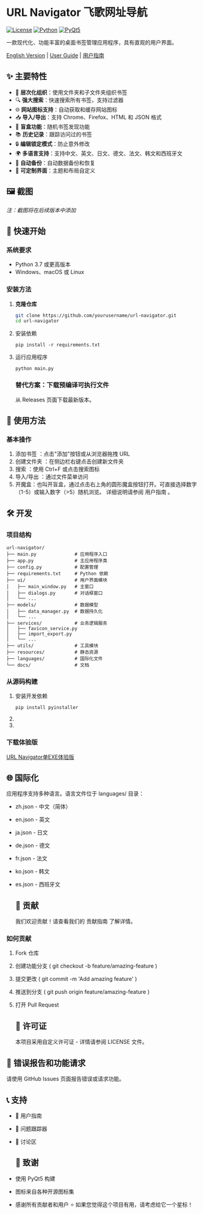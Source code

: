 # URL Navigator 飞歌网址导航

[![License](https://img.shields.io/badge/license-Custom-blue.svg)](LICENSE)
[![Python](https://img.shields.io/badge/python-3.7+-blue.svg)](https://python.org)
[![PyQt5](https://img.shields.io/badge/PyQt5-5.15+-green.svg)](https://pypi.org/project/PyQt5/)

一款现代化、功能丰富的桌面书签管理应用程序，具有直观的用户界面。

[English Version](README.md) | [User Guide](docs/user_guide.md) | [用户指南](docs/用户指南.md)

## ✨ 主要特性

- 📁 **层次化组织**：使用文件夹和子文件夹组织书签
- 🔍 **强大搜索**：快速搜索所有书签，支持过滤器
- 🌐 **网站图标支持**：自动获取和缓存网站图标
- 📥 **导入/导出**：支持 Chrome、Firefox、HTML 和 JSON 格式
- 🎲 **盲盒功能**：随机书签发现功能
- 📚 **历史记录**：跟踪访问过的书签
- 🔒 **编辑锁定模式**：防止意外修改
- 🌍 **多语言支持**：支持中文、英文、日文、德文、法文、韩文和西班牙文
- 💾 **自动备份**：自动数据备份和恢复
- 🎨 **可定制界面**：主题和布局自定义

## 🖼️ 截图

*注：截图将在后续版本中添加*

## 🚀 快速开始

### 系统要求

- Python 3.7 或更高版本
- Windows、macOS 或 Linux

### 安装方法

1. **克隆仓库**
   
   ```bash
   git clone https://github.com/yourusername/url-navigator.git
   cd url-navigator
   ```

2. 安装依赖
   
   ```
   pip install -r requirements.txt
   ```

3. 运行应用程序
   
   ```
   python main.py
   ```
   
   ### 替代方案：下载预编译可执行文件
   
   从 Releases 页面下载最新版本。

## 📖 使用方法

### 基本操作

1. 添加书签 ：点击"添加"按钮或从浏览器拖拽 URL
2. 创建文件夹 ：在侧边栏右键点击创建新文件夹
3. 搜索 ：使用 Ctrl+F 或点击搜索图标
4. 导入/导出 ：通过文件菜单访问
5. 开魔盒：也叫开盲盒，通过点击右上角的圆形魔盒按钮打开。可直接选择数字（1-5）或输入数字（>5）随机浏览。
   详细说明请参阅 用户指南 。

## 🛠️ 开发

### 项目结构

```
url-navigator/
├── main.py              # 应用程序入口
├── app.py               # 主应用程序类
├── config.py            # 配置管理
├── requirements.txt     # Python 依赖
├── ui/                  # 用户界面模块
│   ├── main_window.py   # 主窗口
│   ├── dialogs.py       # 对话框窗口
│   └── ...
├── models/              # 数据模型
│   ├── data_manager.py  # 数据持久化
│   └── ...
├── services/            # 业务逻辑服务
│   ├── favicon_service.py
│   ├── import_export.py
│   └── ...
├── utils/               # 工具模块
├── resources/           # 静态资源
├── languages/           # 国际化文件
└── docs/                # 文档
```

### 从源码构建

1. 安装开发依赖
   
   ```
   pip install pyinstaller
   ```

2. 

3.

### 下载体验版

[URL Navigator单EXE体验版](https://github.com/yihufree/URL-Navigator/releases/download/V0.5/URLNav_20250608.zip)

## 🌐 国际化

   应用程序支持多种语言。语言文件位于 languages/ 目录：

- zh.json - 中文（简体）

- en.json - 英文

- ja.json - 日文

- de.json - 德文

- fr.json - 法文

- ko.json - 韩文

- es.json - 西班牙文
  
  ## 🤝 贡献
  
  我们欢迎贡献！请查看我们的 贡献指南 了解详情。

### 如何贡献

1. Fork 仓库

2. 创建功能分支 ( git checkout -b feature/amazing-feature )

3. 提交更改 ( git commit -m 'Add amazing feature' )

4. 推送到分支 ( git push origin feature/amazing-feature )

5. 打开 Pull Request
   
   ## 📝 许可证
   
   本项目采用自定义许可证 - 详情请参阅 LICENSE 文件。

## 🐛 错误报告和功能请求

请使用 GitHub Issues 页面报告错误或请求功能。

## 📞 支持

- 📖 用户指南

- 🐛 问题跟踪器

- 💬 讨论区
  
  ## 🙏 致谢

- 使用 PyQt5 构建

- 图标来自各种开源图标集

- 感谢所有贡献者和用户
  ⭐ 如果您觉得这个项目有用，请考虑给它一个星标！
